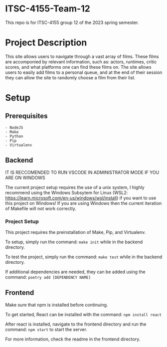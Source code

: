 # ITSC-4155-Team-12

This repo is for ITSC-4155 group 12 of the 2023 spring semester.

# Project Description

This site allows users to navigate through a vast array of films. These films are accomponied by relevant information, such as: actors, runtimes, critic scores, and what platforms one can find these films on. The site allows users to easily add films to a personal queue, and at the end of their session they can allow the site to
randomly choose a film from their list.

# Setup

## Prerequisites
    - NodeJS
    - Make
    - Python
    - Pip
    - Virtualenv

## Backend 

IT IS RECCOMENDED TO RUN VSCODE IN ADMINISTRATOR MODE IF YOU ARE ON WINDOWS

The current project setup requires the use of a unix system, I highly recommend using the Windows Subsytem for Linux (WSL2: https://learn.microsoft.com/en-us/windows/wsl/install) if you want to use this project on Windows! If you are using Windows then the current iteration of Makefile will not work correctly.

### Project Setup

This project requires the preinstallation of Make, Pip, and Virtualenv.

To setup, simply run the command: `make init` while in the backend directory.

To test the project, simply run the command: `make test` while in the backend directory.

If additional dependencies are needed, they can be added using the command: `poetry add [DEPENDENCY NAME]`

## Frontend 

Make sure that npm is installed before continuing.

To get started, React can be installed with the command: `npm install react`

After react is installed, navigate to the frontend directory and run the command: `npm start` to start the server.

For more information, check the readme in the frontend directory.